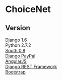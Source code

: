 ChoiceNet
=========

Version
-----
Django 1.6 <br/>
Python 2.7.2 <br/>
<a href="http://south.aeracode.org/">South 0.8 </a><br/>
<a href="https://github.com/dcramer/django-paypal">Django PayPal</a> <br/>
<a href="http://angularjs.org/">AngularJS</a> <br/>
<a href="http://django-rest-framework.org/">Django REST Framework</a> <br/>
<a href="http://getbootstrap.com/getting-started/">Bootstrap</a> <br/>
